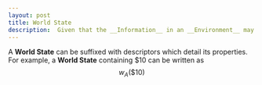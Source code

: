 ```yaml
---
layout: post
title: World State
description:  Given that the __Information__ in an __Environment__ may change with respect to some parameter (for example, time), __World State__ defines a static snapshot of the __Information__ within an __Environment__. In other words, a __World State__ is an __Environment__ where all __Information__ is held constant. Denoted $$ w \in W $$. When used with a reference Agent, $$ w_A \in W_A $$, __World State__ refers to a static snapshot of an Agent's __World Model__ as opposed to the __World__ itself.
---
```


A __World State__ can be suffixed with descriptors which detail its properties. For example, a __World State__ containing $10 can be written as $$ w_A(\$10) $$
